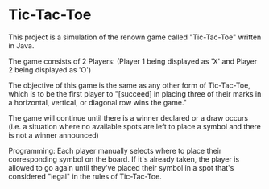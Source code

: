# Tic-Tac-Toe

This project is a simulation of the renown game called "Tic-Tac-Toe" written in Java. 

The game consists of 2 Players: (Player 1 being displayed as 'X' and Player 2 being displayed as 'O')

The objective of this game is the same as any other form of Tic-Tac-Toe, which is to be the first player to "[succeed] in placing three of their marks in a horizontal, vertical, or diagonal row wins the game."

The game will continue until there is a winner declared or a draw occurs (i.e. a situation where no available spots are left to place a symbol and there is not a winner announced)

Programming:
Each player manually selects where to place their corresponding symbol on the board. If it's already taken, the player is allowed to go again until they've placed their symbol in a spot that's considered "legal" in the rules of Tic-Tac-Toe.
